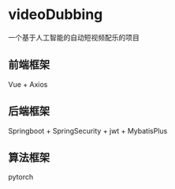 # videoDubbing
  一个基于人工智能的自动短视频配乐的项目
  
  ## 前端框架
  Vue + Axios
  
  ## 后端框架
  Springboot + SpringSecurity + jwt + MybatisPlus
  
  ## 算法框架
  pytorch

